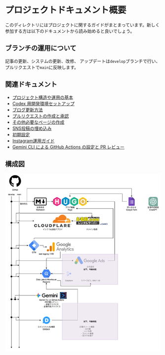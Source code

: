 # プロジェクトドキュメント概要

このディレクトリにはプロジェクトに関するガイドがまとまっています。新しく参加する方は以下のドキュメントから読み始めると良いでしょう。

## ブランチの運用について

記事の更新、システムの更新、改修、
アップデートは`develop`ブランチで行い、プルリクエストで`main`に反映します。

## 関連ドキュメント

- [プロジェクト構造や運用の基本](CONTRIBUTING.md)
- [Codex 用開発環境セットアップ](codex-setup.md)
- [ブログ更新方法](blog-posting.md)
- [プルリクエストの作成と承認](pull-request.md)
- [その他必要なページの作成](other-pages.md)
- [SNS投稿の埋め込み](shortcodes/README.md)
- [初期設定](setup.md)
- [Instagram運用ガイド](instagram.md)
- [Gemini CLI による GitHub Actions の設定と PR レビュー](gemini-cli.md)

## 構成図

![構成図](./image/system-architect.drawio.png)


